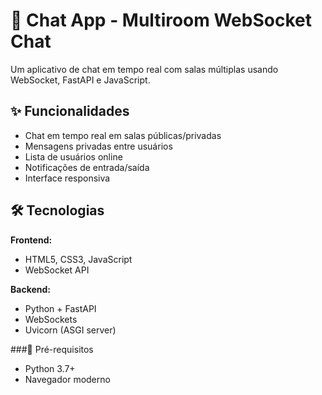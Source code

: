 # 🚀 Chat App - Multiroom WebSocket Chat

Um aplicativo de chat em tempo real com salas múltiplas usando WebSocket, FastAPI e JavaScript.

## ✨ Funcionalidades

- Chat em tempo real em salas públicas/privadas
- Mensagens privadas entre usuários
- Lista de usuários online
- Notificações de entrada/saída
- Interface responsiva

## 🛠️ Tecnologias

**Frontend:**
- HTML5, CSS3, JavaScript
- WebSocket API

**Backend:**
- Python + FastAPI
- WebSockets
- Uvicorn (ASGI server)

###🚀 Pré-requisitos
- Python 3.7+
- Navegador moderno
